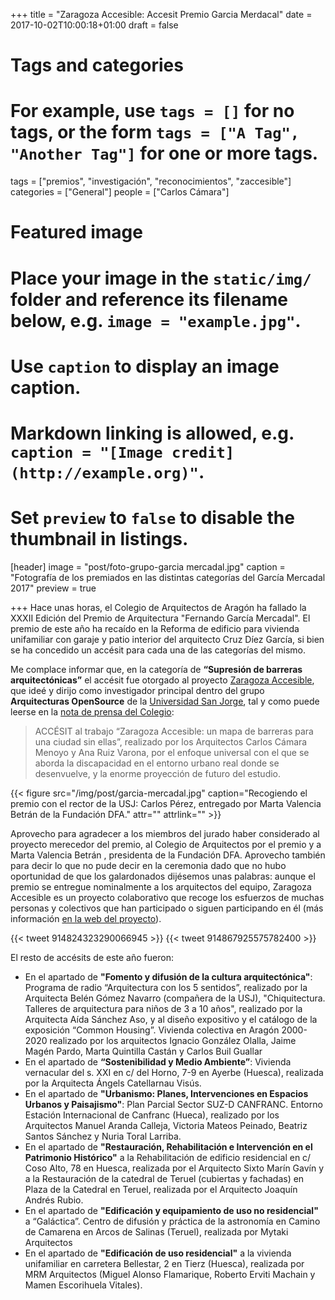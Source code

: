 +++
title = "Zaragoza Accesible: Accesit Premio Garcia Merdacal"
date = 2017-10-02T10:00:18+01:00
draft = false

# Tags and categories
# For example, use `tags = []` for no tags, or the form `tags = ["A Tag", "Another Tag"]` for one or more tags.
tags = ["premios", "investigación", "reconocimientos", "zaccesible"]
categories = ["General"]
people = ["Carlos Cámara"]

# Featured image
# Place your image in the `static/img/` folder and reference its filename below, e.g. `image = "example.jpg"`.
# Use `caption` to display an image caption.
#   Markdown linking is allowed, e.g. `caption = "[Image credit](http://example.org)"`.
# Set `preview` to `false` to disable the thumbnail in listings.
[header]
image = "post/foto-grupo-garcia mercadal.jpg"
caption = "Fotografía de los premiados en las distintas categorías del García Mercadal 2017"
preview = true

+++
Hace unas horas, el Colegio de Arquitectos de Aragón ha fallado la XXXII Edición del Premio de Arquitectura "Fernando García Mercadal". El premio de este año ha recaído en la Reforma de edificio para vivienda unifamiliar con garaje y patio interior del arquitecto Cruz Díez García, si bien se ha concedido un accésit para cada una de las categorías del mismo.

Me complace informar que, en la categoría de **“Supresión de barreras arquitectónicas”** el accésit fue otorgado al proyecto [Zaragoza Accesible](http://zaccesible.usj.es), que ideé y dirijo como investigador principal dentro del grupo **Arquitecturas OpenSource** de la [Universidad San Jorge](http://usj.es), tal y como puede leerse en la [nota de prensa del Colegio](http://www.coaaragon.es/noticia/fallo-del-jurado-xxxii-edicion-del-premio-de-arquitectura-fernando-garcia-mercadal):

> ACCÉSIT al trabajo “Zaragoza Accesible: un mapa de barreras para una ciudad sin ellas”, realizado por los Arquitectos Carlos Cámara Menoyo y Ana Ruiz Varona, por el enfoque universal con el que se aborda la discapacidad en el entorno urbano real donde se desenvuelve, y la enorme proyección de futuro del estudio.

{{< figure src="/img/post/garcia-mercadal.jpg" caption="Recogiendo el premio con el rector de la USJ: Carlos Pérez, entregado por Marta Valencia Betrán de la Fundación DFA." attr="" attrlink="" >}}

Aprovecho para agradecer a los miembros del jurado haber considerado al proyecto merecedor del premio, al Colegio de Arquitectos por el premio y a Marta Valencia Betrán , presidenta de la Fundación DFA. Aprovecho también para decir lo que no pude decir en la ceremonia dado que no hubo oportunidad de que los galardonados dijésemos unas palabras: aunque el premio se entregue nominalmente a los arquitectos del equipo, Zaragoza Accesible es un proyecto colaborativo que recoge los esfuerzos de muchas personas y colectivos que han participado o siguen participando en él (más información [en la web del proyecto](http://zaccesible.usj.es)).

{{< tweet 914824323290066945 >}}
{{< tweet 914867925575782400 >}}

El resto de accésits de este año fueron:

* En el apartado de **"Fomento y difusión de la cultura arquitectónica"**: Programa de radio “Arquitectura con los 5 sentidos”, realizado por la Arquitecta Belén Gómez Navarro (compañera de la USJ), "Chiquitectura. Talleres de arquitectura para niños de 3 a 10 años", realizado por la Arquitecta Aída Sánchez Aso, y al  diseño expositivo y el catálogo de la exposición “Common Housing”. Vivienda colectiva en Aragón 2000-2020 realizado por los arquitectos Ignacio González Olalla, Jaime Magén Pardo, Marta Quintilla Castán y Carlos Buil Guallar
* En el apartado de **“Sostenibilidad y Medio Ambiente”**: Vivienda vernacular del s. XXI en c/ del Horno, 7-9 en Ayerbe (Huesca), realizada por la Arquitecta Ángels Catellarnau Visús.
* En el apartado de **"Urbanismo: Planes, Intervenciones en Espacios Urbanos y Paisajismo"**: Plan Parcial Sector SUZ-D CANFRANC. Entorno Estación Internacional de Canfranc (Hueca), realizado por los Arquitectos Manuel Aranda Calleja, Victoria Mateos Peinado, Beatriz Santos Sánchez y Nuria Toral Larriba.
* En el apartado de **"Restauración, Rehabilitación e Intervención en el Patrimonio Histórico"** a la Rehabilitación de edificio residencial en c/ Coso Alto, 78 en Huesca, realizada por el Arquitecto Sixto Marín Gavín y a la Restauración de la catedral de Teruel (cubiertas y fachadas) en Plaza de la Catedral en Teruel, realizada por el Arquitecto Joaquín Andrés Rubio.
* En el apartado de **"Edificación y equipamiento de uso no residencial"** a “Galáctica”. Centro de difusión y práctica de la astronomía en Camino de Camarena en Arcos de Salinas (Teruel), realizada por Mytaki Arquitectos
* En el apartado de **"Edificación de uso residencial"** a la vivienda unifamiliar en carretera Bellestar, 2 en Tierz (Huesca), realizada por MRM Arquitectos (Miguel Alonso Flamarique, Roberto Erviti Machain y Mamen Escorihuela Vitales).
